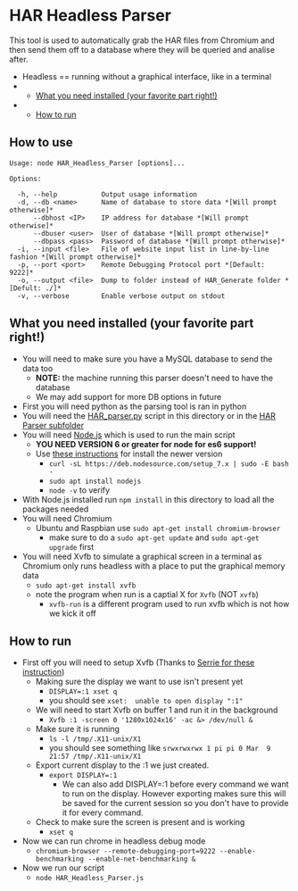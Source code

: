 # HAR Headless Parser
This tool is used to automatically grab the HAR files from Chromium and then send them off to a database where they will be queried and analise after. 

* Headless == running without a graphical interface, like in a terminal
* - [What you need installed (your favorite part right!)](#what-you-need-installed-your-favorite-part-right)
* - [How to run](#how-to-run)

## How to use

```
Usage: node HAR_Headless_Parser [options]...

Options:

  -h, --help           Output usage information
  -d, --db <name>      Name of database to store data *[Will prompt otherwise]*
      --dbhost <IP>    IP address for database *[Will prompt otherwise]*
      --dbuser <user>  User of database *[Will prompt otherwise]*
      --dbpass <pass>  Password of database *[Will prompt otherwise]*
  -i, --input <file>   File of website input list in line-by-line fashion *[Will prompt otherwise]*
  -p, --port <port>    Remote Debugging Protocol port *[Default: 9222]*
  -o, --output <file>  Dump to folder instead of HAR_Generate folder *[Defult: ./]*
  -v, --verbose        Enable verbose output on stdout
```

## What you need installed (your favorite part right!)
* You will need to make sure you have a MySQL database to send the data too
  * **NOTE:** the machine running this parser doesn't need to have the database
  * We may add support for more DB options in future
* First you will need python as the parsing tool is ran in python
* You will need the [HAR_parser.py](./HAR_parser/HAR_parser.py) script in this directory or in the [HAR Parser subfolder](./HAR_parser)
* You will need [Node.js](https://nodejs.org/en/) which is used to run the main script
  * **YOU NEED VERSION 6 or greater for node for es6 support!**
  * Use [these instructions](http://thisdavej.com/beginners-guide-to-installing-node-js-on-a-raspberry-pi/) for install the newer version
    * `curl -sL https://deb.nodesource.com/setup_7.x | sudo -E bash -`
    * `sudo apt install nodejs`
    * `node -v` to verify
* With Node.js installed run `npm install` in this directory to load all the packages needed
* You will need Chromium
  * Ubuntu and Raspbian use `sudo apt-get install chromium-browser`
    * make sure to do a `sudo apt-get update` and `sudo apt-get upgrade` first
* You will need Xvfb to simulate a graphical screen in a terminal as Chromium only runs headless with a place to put the graphical memory data
  * `sudo apt-get install xvfb`
  * note the program when run is a captial X for `Xvfb` (NOT `xvfb`)
    * `xvfb-run` is a different program used to run xvfb which is not how we kick it off

## How to run
* First off you will need to setup Xvfb (Thanks to [Serrie for these instruction](http://askubuntu.com/questions/754382/how-do-i-start-chromium-browser-in-headless-mode-extension-randr-missing-on-d))
  * Making sure the display we want to use isn't present yet
    * `DISPLAY=:1 xset q`
    * you should see `xset:  unable to open display ":1"`
  * We will need to start Xvfb on buffer 1 and run it in the background
    * `Xvfb :1 -screen 0 '1280x1024x16' -ac &> /dev/null &`
  * Make sure it is running
    * `ls -l /tmp/.X11-unix/X1`
    * you should see something like `srwxrwxrwx 1 pi pi 0 Mar  9 21:57 /tmp/.X11-unix/X1`
  * Export current display to the :1 we just created.
    * `export DISPLAY=:1`
      * We can also add DISPLAY=:1 before every command we want to run on the display. However exporting makes sure this will be saved for the current session so you don't have to provide it for every command.
  * Check to make sure the screen is present and is working
    * `xset q`
* Now we can run chrome in headless debug mode
  * `chromium-browser --remote-debugging-port=9222 --enable-benchmarking --enable-net-benchmarking &`
* Now we run our script
  * `node HAR_Headless_Parser.js`
 
